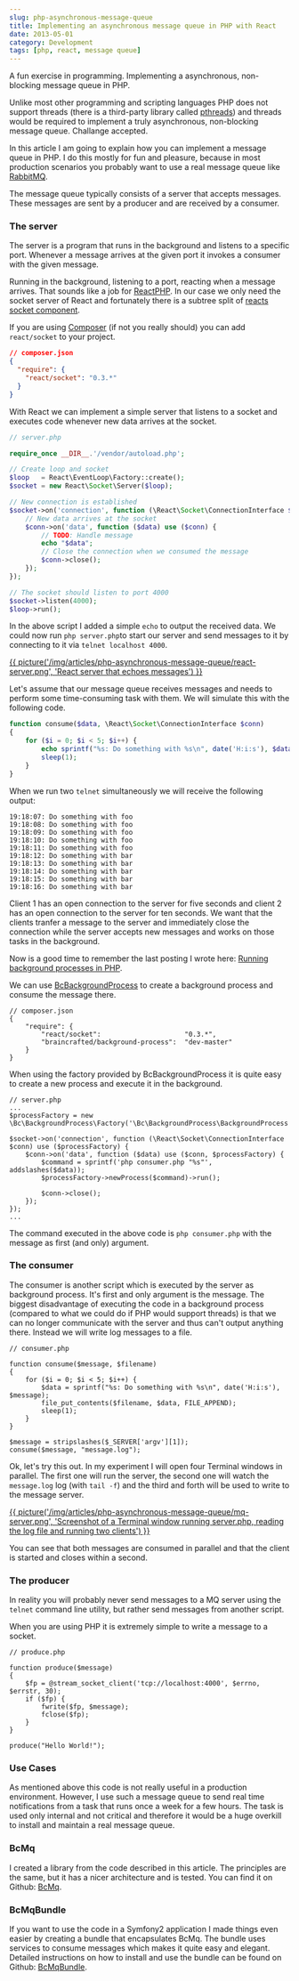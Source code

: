 ```yaml
---
slug: php-asynchronous-message-queue
title: Implementing an asynchronous message queue in PHP with React
date: 2013-05-01
category: Development
tags: [php, react, message queue]
---
```


A fun exercise in programming. Implementing a asynchronous, non-blocking message queue in PHP.

Unlike most other programming and scripting languages PHP does not support threads (there is a third-party library called [pthreads](http://docs.php.net/manual/en/book.pthreads.php)) and threads would be required to implement a truly asynchronous, non-blocking message queue. Challange accepted.

In this article I am going to explain how you can implement a message queue in PHP. I do this mostly for fun and pleasure, because in most production scenarios you probably want to use a real message queue like [RabbitMQ](http://www.rabbitmq.com).

The message queue typically consists of a server that accepts messages. These messages are sent by a producer and are received by a consumer.

### The server

The server is a program that runs in the background and listens to a specific port. Whenever a message arrives at the given port it invokes a consumer with the given message.

Running in the background, listening to a port, reacting when a message arrives. That sounds like a job for [ReactPHP](http://reactphp.org). In our case we only need the socket server of React and fortunately there is a subtree split of [reacts socket component](https://github.com/reactphp/socket).

If you are using [Composer](http://getcomposer.org) (if not you really should) you can add `react/socket` to your project.

```json
// composer.json
{
  "require": {
    "react/socket": "0.3.*"
  }
}
```

With React we can implement a simple server that listens to a socket and executes code whenever new data arrives at the socket.

```php
// server.php

require_once __DIR__.'/vendor/autoload.php';

// Create loop and socket
$loop   = React\EventLoop\Factory::create();
$socket = new React\Socket\Server($loop);

// New connection is established
$socket->on('connection', function (\React\Socket\ConnectionInterface $conn) {
    // New data arrives at the socket
    $conn->on('data', function ($data) use ($conn) {
        // TODO: Handle message
        echo "$data";
        // Close the connection when we consumed the message
        $conn->close();
    });
});

// The socket should listen to port 4000
$socket->listen(4000);
$loop->run();
```

In the above script I added a simple `echo` to output the received data. We could now run `php server.php`to start our server and send messages to it by connecting to it via `telnet localhost 4000`.

[{{ picture('/img/articles/php-asynchronous-message-queue/react-server.png', 'React server that echoes messages') }}](/img/articles/php-asynchronous-message-queue/react-serve.png)

Let's assume that our message queue receives messages and needs to perform some time-consuming task with them. We will simulate this with the following code.

```php
function consume($data, \React\Socket\ConnectionInterface $conn)
{
    for ($i = 0; $i < 5; $i++) {
        echo sprintf("%s: Do something with %s\n", date('H:i:s'), $data);
        sleep(1);
    }
}
```

When we run two `telnet` simultaneously we will receive the following output:

```text
19:18:07: Do something with foo
19:18:08: Do something with foo
19:18:09: Do something with foo
19:18:10: Do something with foo
19:18:11: Do something with foo
19:18:12: Do something with bar
19:18:13: Do something with bar
19:18:14: Do something with bar
19:18:15: Do something with bar
19:18:16: Do something with bar
```

Client 1 has an open connection to the server for five seconds and client 2 has an open connection to the server for ten seconds. We want that the clients tranfer a message to the server and immediately close the connection while the server accepts new messages and works on those tasks in the background.

Now is a good time to remember the last posting I wrote here: [Running background processes in PHP](http://braincrafted.com/php-background-processes/).

We can use [BcBackgroundProcess](https://github.com/braincrafted/background-process) to create a background process and consume the message there.

    // composer.json
    {
        "require": {
            "react/socket":                     "0.3.*",
            "braincrafted/background-process":  "dev-master"
        }
    }

When using the factory provided by BcBackgroundProcess it is quite easy to create a new process and execute it in the background.

    // server.php
    ...
    $processFactory = new \Bc\BackgroundProcess\Factory('\Bc\BackgroundProcess\BackgroundProcess');

    $socket->on('connection', function (\React\Socket\ConnectionInterface $conn) use ($processFactory) {
        $conn->on('data', function ($data) use ($conn, $processFactory) {
            $command = sprintf('php consumer.php "%s"', addslashes($data));
            $processFactory->newProcess($command)->run();

            $conn->close();
        });
    });
    ...

The command executed in the above code is `php consumer.php` with the message as first (and only) argument.

### The consumer

The consumer is another script which is executed by the server as background process. It's first and only argument is the message. The biggest disadvantage of executing the code in a background process (compared to what we could do if PHP would support threads) is that we can no longer communicate with the server and thus can't output anything there. Instead we will write log messages to a file.

    // consumer.php

    function consume($message, $filename)
    {
        for ($i = 0; $i < 5; $i++) {
            $data = sprintf("%s: Do something with %s\n", date('H:i:s'), $message);
            file_put_contents($filename, $data, FILE_APPEND);
            sleep(1);
        }
    }

    $message = stripslashes($_SERVER['argv'][1]);
    consume($message, "message.log");

Ok, let's try this out. In my experiment I will open four Terminal windows in parallel. The first one will run the server, the second one will watch the `message.log` log (with `tail -f`) and the third and forth will be used to write to the message server.

[{{ picture('/img/articles/php-asynchronous-message-queue/mq-server.png', 'Screenshot of a Terminal window running server.php, reading the log file and running two clients') }}](/img/articles/php-asynchronous-message-queue/mq-server.png)

You can see that both messages are consumed in parallel and that the client is started and closes within a second.

### The producer

In reality you will probably never send messages to a MQ server using the `telnet` command line utility, but rather send messages from another script.

When you are using PHP it is extremely simple to write a message to a socket.

    // produce.php

    function produce($message)
    {
        $fp = @stream_socket_client('tcp://localhost:4000', $errno, $errstr, 30);
        if ($fp) {
            fwrite($fp, $message);
            fclose($fp);
        }
    }

    produce("Hello World!");

### Use Cases

As mentioned above this code is not really useful in a production environment. However, I use such a message queue to send real time notifications from a task that runs once a week for a few hours. The task is used only internal and not critical and therefore it would be a huge overkill to install and maintain a real message queue.

### BcMq

I created a library from the code described in this article. The principles are the same, but it has a nicer architecture and is tested. You can find it on Github: [BcMq](https://github.com/braincrafted/mq).

### BcMqBundle

If you want to use the code in a Symfony2 application I made things even easier by creating a bundle that encapsulates BcMq. The bundle uses services to consume messages which makes it quite easy and elegant. Detailed instructions on how to install and use the bundle can be found on Github: [BcMqBundle](https://github.com/braincrafted/mq-bundle).
